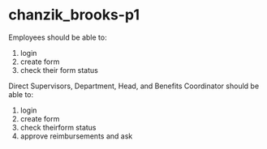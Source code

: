 # chanzik_brooks-p1

Employees should be able to:
1. login
2. create form
3. check their form status

Direct Supervisors, Department, Head, and Benefits Coordinator should be able to:
1. login
2. create form
3. check theirform status
4. approve reimbursements and ask 
